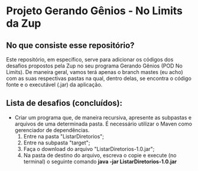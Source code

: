 # Projeto Gerando Gênios - No Limits da Zup
## No que consiste esse repositório?
Este repositório, em específico, serve para adicionar os códigos dos desafios propostos pela Zup no seu programa Gerando Gênios (POD No Limits). De maneira geral, vamos terá apenas o branch mastes (eu acho) com as suas respectivas pastas na qual, dentro delas, se encontra o código fonte e o executável (.jar) da aplicação.
## Lista  de desafios (concluídos):
 - Criar um programa que, de maneira recursiva, apresente as subpastas e arquivos de uma determinada pasta. É necessário utilizar o Maven como gerenciador de dependências.
   1. Entre na pasta "ListarDiretorios";
   2. Entre na subpasta "target";
   3. Faça o download do arquivo "ListarDiretorios-1.0.jar";
   4. Na pasta de destino do arquivo, escreva o copie e execute (no terminal) o seguinte comando **java -jar ListarDiretorios-1.0.jar**
